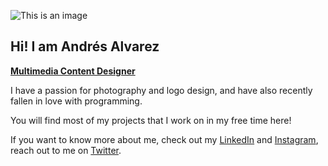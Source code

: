 ![This is an image](https://i.imgur.com/SiW0z4j.jpg)

## Hi! I am **Andrés Alvarez**
**[Multimedia Content Designer](https://andresfelipe.netlify.app/)**

I have a passion for photography and logo design, and have also recently fallen in love with programming.

You will find most of my projects that I work on in my free time here!


If you want to know more about me, check out my [LinkedIn](https://www.linkedin.com/in/afar-cmyk/) and [Instagram](https://www.instagram.com/afarvf/),
reach out to me on [Twitter](https://twitter.com/Afar_CMYK).

